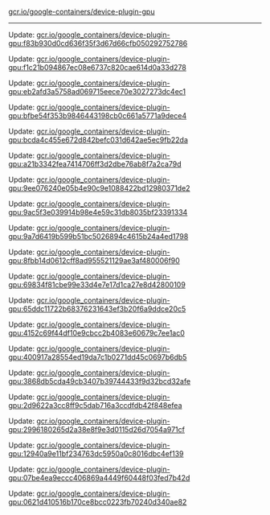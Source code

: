 [gcr.io/google-containers/device-plugin-gpu](https://hub.docker.com/r/cruse/device-plugin-gpu/tags/) 

----
Update: [gcr.io/google_containers/device-plugin-gpu:f83b930d0cd636f35f3d67d66cfb050292752786](https://hub.docker.com/r/cruse/device-plugin-gpu/tags/)

Update: [gcr.io/google_containers/device-plugin-gpu:f1c21b094867ec08e6737c820cae614d0a33d278](https://hub.docker.com/r/cruse/device-plugin-gpu/tags/)

Update: [gcr.io/google_containers/device-plugin-gpu:eb2afd3a5758ad069715eece70e3027273dc4ec1](https://hub.docker.com/r/cruse/device-plugin-gpu/tags/)

Update: [gcr.io/google_containers/device-plugin-gpu:bfbe54f353b9846443198cb0c661a5771a9dece4](https://hub.docker.com/r/cruse/device-plugin-gpu/tags/)

Update: [gcr.io/google_containers/device-plugin-gpu:bcda4c455e672d842befc031d642ae5ec9fb22da](https://hub.docker.com/r/cruse/device-plugin-gpu/tags/)

Update: [gcr.io/google_containers/device-plugin-gpu:a21b3342fea7414706ff3d2dbe76ab8f7a2ca79d](https://hub.docker.com/r/cruse/device-plugin-gpu/tags/)

Update: [gcr.io/google_containers/device-plugin-gpu:9ee076240e05b4e90c9e1088422bd12980371de2](https://hub.docker.com/r/cruse/device-plugin-gpu/tags/)

Update: [gcr.io/google_containers/device-plugin-gpu:9ac5f3e039914b98e4e59c31db8035bf23391334](https://hub.docker.com/r/cruse/device-plugin-gpu/tags/)

Update: [gcr.io/google_containers/device-plugin-gpu:9a7d6419b599b51bc5026894c4615b24a4ed1798](https://hub.docker.com/r/cruse/device-plugin-gpu/tags/)

Update: [gcr.io/google_containers/device-plugin-gpu:8fbb14d0612cff8ad955521129ae3af480006f90](https://hub.docker.com/r/cruse/device-plugin-gpu/tags/)

Update: [gcr.io/google_containers/device-plugin-gpu:69834f81cbe99e33d4e7e17d1ca27e8d42800109](https://hub.docker.com/r/cruse/device-plugin-gpu/tags/)

Update: [gcr.io/google_containers/device-plugin-gpu:65ddc11722b68376231643ef3b20f6a9ddce20c5](https://hub.docker.com/r/cruse/device-plugin-gpu/tags/)

Update: [gcr.io/google_containers/device-plugin-gpu:4152c69f44df10e9cbcc2b4083e60679c7ee1ac0](https://hub.docker.com/r/cruse/device-plugin-gpu/tags/)

Update: [gcr.io/google_containers/device-plugin-gpu:400917a28554ed19da7c1b0271dd45c0697b6db5](https://hub.docker.com/r/cruse/device-plugin-gpu/tags/)

Update: [gcr.io/google_containers/device-plugin-gpu:3868db5cda49cb3407b39744433f9d32bcd32afe](https://hub.docker.com/r/cruse/device-plugin-gpu/tags/)

Update: [gcr.io/google_containers/device-plugin-gpu:2d9622a3cc8ff9c5dab716a3ccdfdb42f848efea](https://hub.docker.com/r/cruse/device-plugin-gpu/tags/)

Update: [gcr.io/google_containers/device-plugin-gpu:2996180265d2a38e8f9e3d0115d26d7054a971cf](https://hub.docker.com/r/cruse/device-plugin-gpu/tags/)

Update: [gcr.io/google_containers/device-plugin-gpu:12940a9e11bf234763dc5950a0c8016dbc4ef139](https://hub.docker.com/r/cruse/device-plugin-gpu/tags/)

Update: [gcr.io/google_containers/device-plugin-gpu:07be4ea9eccc406869a4449f60448f03fed7b42d](https://hub.docker.com/r/cruse/device-plugin-gpu/tags/)

Update: [gcr.io/google_containers/device-plugin-gpu:0621d410516b170ce8bcc0223fb70240d340ae82](https://hub.docker.com/r/cruse/device-plugin-gpu/tags/)

